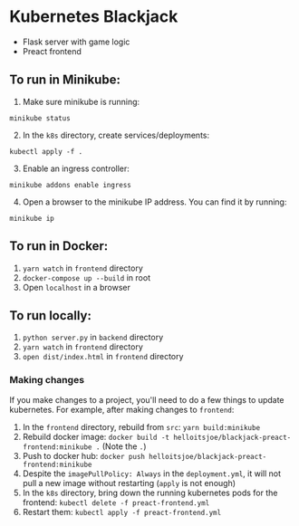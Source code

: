 # Kubernetes Blackjack

- Flask server with game logic
- Preact frontend

## To run in Minikube:

1. Make sure minikube is running:

```
minikube status
```

2. In the `k8s` directory, create services/deployments:

```
kubectl apply -f .
```

3. Enable an ingress controller:

```
minikube addons enable ingress
```

4. Open a browser to the minikube IP address. You can find it by running:

```
minikube ip
```

## To run in Docker:

1. `yarn watch` in `frontend` directory
2. `docker-compose up --build` in root
3. Open `localhost` in a browser

## To run locally:

1. `python server.py` in `backend` directory
2. `yarn watch` in `frontend` directory
3. `open dist/index.html` in `frontend` directory

### Making changes

If you make changes to a project, you'll need to do a few things to update kubernetes. For example,
after making changes to `frontend`:

1. In the `frontend` directory, rebuild from `src`: `yarn build:minikube`
2. Rebuild docker image: `docker build -t helloitsjoe/blackjack-preact-frontend:minikube .` (Note
   the `.`)
3. Push to docker hub: `docker push helloitsjoe/blackjack-preact-frontend:minikube`
4. Despite the `imagePullPolicy: Always` in the `deployment.yml`, it will not pull a new image
   without restarting (`apply` is not enough)
5. In the `k8s` directory, bring down the running kubernetes pods for the frontend:
   `kubectl delete -f preact-frontend.yml`
6. Restart them: `kubectl apply -f preact-frontend.yml`
